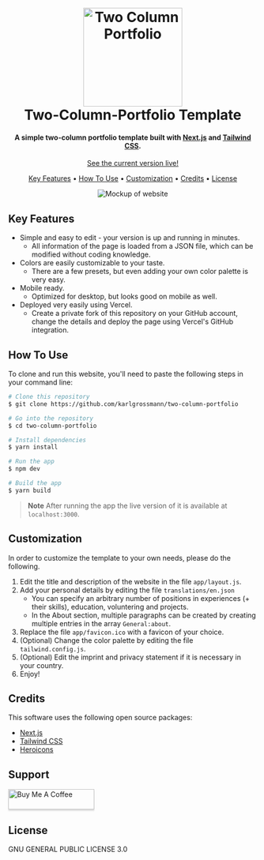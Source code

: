 
<h1 align="center">
  <br>
  <a href="https://github.com/karlgrossmann/two-column-layout"><img src="https://i.ibb.co/3FdZL3J/Screenshot-2023-10-24-at-15-33-28.png" alt="Two Column Portfolio" width="200"></a>
  <br>
  Two-Column-Portfolio Template
  <br>
</h1>

<h4 align="center">A simple two-column portfolio template built with <a href="[https://nextjs.org](https://nextjs.org)" target="_blank">Next.js</a> and <a href="[https://tailwindcss.com](https://tailwindcss.com)" target="_blank">Tailwind CSS</a>.</h4>

<p align="center">
  <a href="https://two-column-portfolio.vercel.app/">See the current version live!</a>
</p>

<p align="center">
  <a href="#key-features">Key Features</a> •
  <a href="#how-to-use">How To Use</a> •
  <a href="#customization">Customization</a> •
  <a href="#credits">Credits</a> •
  <a href="#license">License</a>
</p>

<div align="center">
  <img alt="Mockup of website" src="https://i.ibb.co/HqmLMCf/Mockups-Two-Column-Portfolio.png">
</div>

## Key Features

* Simple and easy to edit - your version is up and running in minutes.
  - All information of the page is loaded from a JSON file, which can be modified without coding knowledge.
* Colors are easily customizable to your taste.
  - There are a few presets, but even adding your own color palette is very easy.
* Mobile ready.
  - Optimized for desktop, but looks good on mobile as well.
* Deployed very easily using Vercel.
  - Create a private fork of this repository on your GitHub account, change the details and deploy the page using Vercel's GitHub integration.

## How To Use

To clone and run this website, you'll need to paste the following steps in your command line:

```bash
# Clone this repository
$ git clone https://github.com/karlgrossmann/two-column-portfolio

# Go into the repository
$ cd two-column-portfolio

# Install dependencies
$ yarn install

# Run the app
$ npm dev

# Build the app
$ yarn build
```

> **Note**
> After running the app the live version of it is available at `localhost:3000`.

## Customization

In order to customize the template to your own needs, please do the following.

1. Edit the title and description of the website in the file `app/layout.js`.
2. Add your personal details by editing the file `translations/en.json`
   - You can specify an arbitrary number of positions in experiences (+ their skills), education, voluntering and projects.
   - In the About section, multiple paragraphs can be created by creating multiple entries in the array `General:about`.
3. Replace the file `app/favicon.ico` with a favicon of your choice.
4. (Optional) Change the color palette by editing the file `tailwind.config.js`.
5. (Optional) Edit the imprint and privacy statement if it is necessary in your country.
6. Enjoy!

## Credits

This software uses the following open source packages:

- [Next.js](https://nextjs.org)
- [Tailwind CSS](https://tailwindcss.com)
- [Heroicons](https://heroicons.com)

## Support

<a href="https://www.buymeacoffee.com/karlgrossmann" target="_blank"><img src="https://www.buymeacoffee.com/assets/img/custom_images/purple_img.png" alt="Buy Me A Coffee" style="height: 41px !important;width: 174px !important;box-shadow: 0px 3px 2px 0px rgba(190, 190, 190, 0.5) !important;-webkit-box-shadow: 0px 3px 2px 0px rgba(190, 190, 190, 0.5) !important;" ></a>

## License

GNU GENERAL PUBLIC LICENSE 3.0
